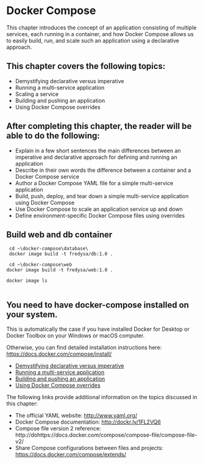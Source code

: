 # Docker Compose

This chapter introduces the concept of an application consisting of multiple services, each running in a container, and how Docker Compose allows us to easily build, run, and scale such an application using a declarative approach.

## This chapter covers the following topics:

- Demystifying declarative versus imperative
- Running a multi-service application
- Scaling a service
- Building and pushing an application
- Using Docker Compose overrides

## After completing this chapter, the reader will be able to do the following:

- Explain in a few short sentences the main differences between an imperative and declarative approach for defining and running an application
- Describe in their own words the difference between a container and a Docker Compose service
- Author a Docker Compose YAML file for a simple multi-service application
- Build, push, deploy, and tear down a simple multi-service application using Docker Compose
- Use Docker Compose to scale an application service up and down
- Define environment-specific Docker Compose files using overrides

## Build web and db container

```
 cd ~\docker-compose\database\
 docker image build -t fredysa/db:1.0 .

 cd ~\docker-compose\web
docker image build -t fredysa/web:1.0 .

docker image ls


```
## You need to have **docker-compose** installed on your system. 

This is automatically the case if you have installed Docker for Desktop or Docker Toolbox on your Windows or macOS computer. 

Otherwise, you can find detailed installation instructions here: https://docs.docker.com/compose/install/

- [Demystifying declarative versus imperative](demystifying-declarative-versus-imperative.md)
- [Running a multi-service application](running-a-multi-service-application.md)
- [Building and pushing an application](building-and-pushing-an-application.md)
- [Using Docker Compose overrides](Using-Docker-Compose-overrides.md)

The following links provide additional information on the topics discussed in this chapter:

- The official YAML website: http://www.yaml.org/
- Docker Compose documentation: http://dockr.ly/1FL2VQ6
- Compose file version 2 reference: http://dohttps://docs.docker.com/compose/compose-file/compose-file-v2/
- Share Compose configurations between files and projects: https://docs.docker.com/compose/extends/